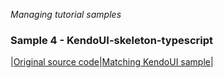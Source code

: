 
_Managing tutorial samples_
### Sample 4 - KendoUI-skeleton-typescript

|[Original source code](https://github.com/aurelia/skeleton-navigation/tree/master/skeleton-typescript)|[Matching KendoUI sample]()|



